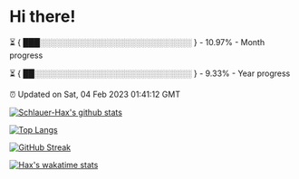 # Hi there!

⏳ { ███░░░░░░░░░░░░░░░░░░░░░░░░░░░ } - 10.97% - Month progress

⏳ { ██░░░░░░░░░░░░░░░░░░░░░░░░░░░░ } - 9.33% - Year progress

⏰ Updated on Sat, 04 Feb 2023 01:41:12 GMT


[![Schlauer-Hax's github stats](https://github-readme-stats.vercel.app/api?username=Schlauer-Hax&show_icons=true&theme=dark&count_private=true)](https://github.com/Schlauer-Hax)


[![Top Langs](https://github-readme-stats.vercel.app/api/top-langs/?username=Schlauer-Hax&layout=compact&theme=dark)](https://github.com/Schlauer-Hax?tab=repositories)

[![GitHub Streak](https://streak-stats.demolab.com?user=Schlauer-Hax&theme=dark)](https://git.io/streak-stats)

[![Hax's wakatime stats](https://github-readme-stats.vercel.app/api/wakatime?username=Hax&theme=dark)](https://wakatime.com/@Hax)


